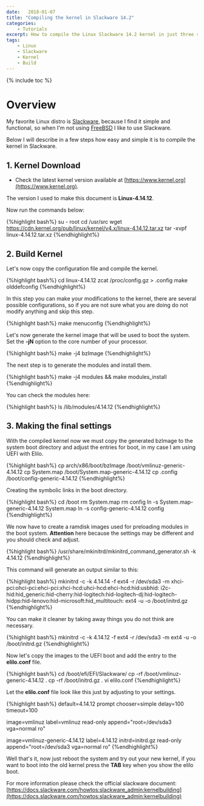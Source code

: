 ```yaml
---
date:   2018-01-07
title: "Compiling the kernel in Slackware 14.2"
categories: 
    - Tutorials
excerpt: How to compile the Linux Slackware 14.2 kernel in just three steps.
tags: 
    - Linux 
    - Slackware
    - Kernel
    - Build 
---
```


{% include toc %}

# Overview

My favorite Linux distro is [Slackware](http://www.slackware.com), because I find it simple and functional, so when I'm not using [FreeBSD](https://www.freebsd.org) I like to use Slackware.

Below I will describe in a few steps how easy and simple it is to compile the kernel in Slackware.

## 1. Kernel Download

* Check the latest kernel version available at [https://www.kernel.org](https://www.kernel.org).

The version I used to make this document is <strong>Linux-4.14.12</strong>.

Now run the commands below:

{%highlight bash%}
su - root
cd /usr/src
wget https://cdn.kernel.org/pub/linux/kernel/v4.x/linux-4.14.12.tar.xz
tar -xvpf linux-4.14.12.tar.xz
{%endhighlight%}

## 2. Build Kernel

Let's now copy the configuration file and compile the kernel.

{%highlight bash%}
cd linux-4.14.12
zcat /proc/config.gz > .config
make olddefconfig
{%endhighlight%}

In this step you can make your modifications to the kernel, there are several possible configurations, so if you are not sure what you are doing do not modify anything and skip this step.

{%highlight bash%}
make menuconfig
{%endhighlight%}

Let's now generate the kernel image that will be used to boot the system. Set the <strong>-jN</strong> option to the core number of your processor.

{%highlight bash%}
make -j4 bzImage
{%endhighlight%}

The next step is to generate the modules and install them.

{%highlight bash%}
make -j4 modules && make modules_install
{%endhighlight%}

You can check the modules here:

{%highlight bash%}
ls /lib/modules/4.14.12
{%endhighlight%}

## 3. Making the final settings 

With the compiled kernel now we must copy the generated bzImage to the system boot directory and adjust the entries for boot, in my case I am using UEFI with Elilo.

{%highlight bash%}
cp arch/x86/boot/bzImage /boot/vmlinuz-generic-4.14.12
cp System.map /boot/System.map-generic-4.14.12
cp .config /boot/config-generic-4.14.12
{%endhighlight%}

Creating the symbolic links in the boot directory.

{%highlight bash%}
cd /boot
rm System.map
rm config
ln -s System.map-generic-4.14.12 System.map
ln -s config-generic-4.14.12 config
{%endhighlight%}

We now have to create a ramdisk images used for preloading modules in the boot system. <strong>Attention</strong> 
here because the settings may be different and you should check and adjust.

{%highlight bash%}
/usr/share/mkinitrd/mkinitrd_command_generator.sh -k 4.14.12
{%endhighlight%}

This command will generate an output similar to this:

{%highlight bash%}
mkinitrd -c -k 4.14.14 -f ext4 -r /dev/sda3 -m xhci-pci:ohci-pci:ehci-pci:xhci-hcd:uhci-hcd:ehci-hcd:hid:usbhid:
i2c-hid:hid_generic:hid-cherry:hid-logitech:hid-logitech-dj:hid-logitech-hidpp:hid-lenovo:hid-microsoft:hid_multitouch:
ext4 -u -o /boot/initrd.gz
{%endhighlight%}

You can make it cleaner by taking away things you do not think are necessary.

{%highlight bash%}
mkinitrd -c -k 4.14.12 -f ext4 -r /dev/sda3 -m ext4 -u -o /boot/initrd.gz
{%endhighlight%}

Now let's copy the images to the UEFI boot and add the entry to the <strong>elilo.conf</strong> file.

{%highlight bash%}
cd /boot/efi/EFI/Slackware/
cp -rf /boot/vmlinuz-generic-4.14.12 .
cp -rf /boot/initrd.gz .
vi elilo.conf 
{%endhighlight%}

Let the <strong>elilo.conf</strong> file look like this just by adjusting to your settings.

{%highlight bash%}
default=4.14.12
prompt
chooser=simple
delay=100
timeout=100

image=vmlinuz
        label=vmlinuz
        read-only
        append="root=/dev/sda3 vga=normal ro"

image=vmlinuz-generic-4.14.12
        label=4.14.12
        initrd=initrd.gz
        read-only
        append="root=/dev/sda3 vga=normal ro"
{%endhighlight%}

Well that's it, now just reboot the system and try out your new kernel, if you want to boot into the old kernel press the <strong>TAB</strong> key when you show the elilo boot.

For more information please check the official slackware document: [https://docs.slackware.com/howtos:slackware_admin:kernelbuilding](https://docs.slackware.com/howtos:slackware_admin:kernelbuilding)

